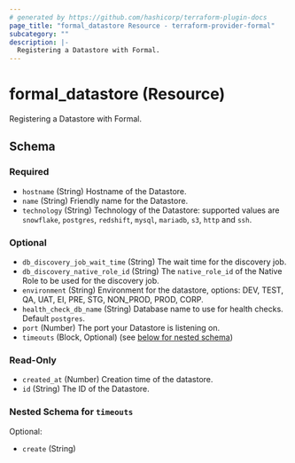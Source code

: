```yaml
---
# generated by https://github.com/hashicorp/terraform-plugin-docs
page_title: "formal_datastore Resource - terraform-provider-formal"
subcategory: ""
description: |-
  Registering a Datastore with Formal.
---
```


# formal_datastore (Resource)

Registering a Datastore with Formal.



<!-- schema generated by tfplugindocs -->
## Schema

### Required

- `hostname` (String) Hostname of the Datastore.
- `name` (String) Friendly name for the Datastore.
- `technology` (String) Technology of the Datastore: supported values are `snowflake`, `postgres`, `redshift`, `mysql`, `mariadb`, `s3`, `http` and `ssh`.

### Optional

- `db_discovery_job_wait_time` (String) The wait time for the discovery job.
- `db_discovery_native_role_id` (String) The `native_role_id` of the Native Role to be used for the discovery job.
- `environment` (String) Environment for the datastore, options: DEV, TEST, QA, UAT, EI, PRE, STG, NON_PROD, PROD, CORP.
- `health_check_db_name` (String) Database name to use for health checks. Default `postgres`.
- `port` (Number) The port your Datastore is listening on.
- `timeouts` (Block, Optional) (see [below for nested schema](#nestedblock--timeouts))

### Read-Only

- `created_at` (Number) Creation time of the datastore.
- `id` (String) The ID of the Datastore.

<a id="nestedblock--timeouts"></a>
### Nested Schema for `timeouts`

Optional:

- `create` (String)


